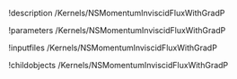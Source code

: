 !description /Kernels/NSMomentumInviscidFluxWithGradP

!parameters /Kernels/NSMomentumInviscidFluxWithGradP

!inputfiles /Kernels/NSMomentumInviscidFluxWithGradP

!childobjects /Kernels/NSMomentumInviscidFluxWithGradP
